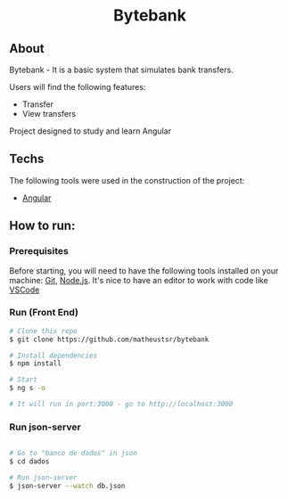 <h1 align="center">
    Bytebank
</h1>


## About
Bytebank - It is a basic system that simulates bank transfers.

Users will find the following features:
- Transfer
- View transfers

Project designed to study and learn Angular
</p>


## Techs

The following tools were used in the construction of the project:

- [Angular][angular]

## How to run:

### Prerequisites

Before starting, you will need to have the following tools installed on your machine:
[Git](https://git-scm.com), [Node.js][nodejs].
It's nice to have an editor to work with code like [VSCode][vscode]

### Run (Front End)

```bash
# Clone this repo
$ git clone https://github.com/matheustsr/bytebank

# Install dependencies
$ npm install

# Start
$ ng s -o

# It will run in port:3000 - go to http://localhost:3000
```
### Run json-server 

```bash

# Go to "banco de dados" in json
$ cd dados

# Run json-server
$ json-server --watch db.json

```

[nodejs]: https://nodejs.org/
[angular]: https://angular.io/
[vscode]: https://code.visualstudio.com/
[vceditconfig]: https://marketplace.visualstudio.com/items?itemName=EditorConfig.EditorConfig
[license]: https://opensource.org/licenses/MIT
[vceslint]: https://marketplace.visualstudio.com/items?itemName=dbaeumer.vscode-eslint
